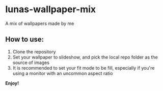 # lunas-wallpaper-mix
A mix of wallpapers made by me

## How to use:
1. Clone the repository
2. Set your wallpaper to slideshow, and pick the local repo folder as the source of images
3. It is recommended to set your fit mode to be fill, especially if you're using a monitor with an uncommon aspect ratio

**Enjoy!**
